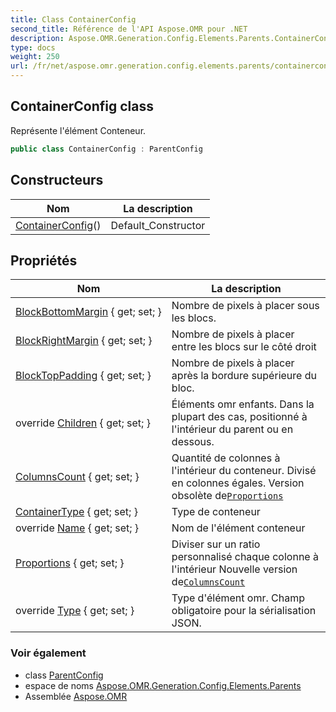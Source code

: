 ```yaml
---
title: Class ContainerConfig
second_title: Référence de l'API Aspose.OMR pour .NET
description: Aspose.OMR.Generation.Config.Elements.Parents.ContainerConfig classe. Représente lélément Conteneur.
type: docs
weight: 250
url: /fr/net/aspose.omr.generation.config.elements.parents/containerconfig/
---
```

## ContainerConfig class

Représente l'élément Conteneur.

```csharp
public class ContainerConfig : ParentConfig
```

## Constructeurs

| Nom | La description |
| --- | --- |
| [ContainerConfig](containerconfig/)() | Default_Constructor |

## Propriétés

| Nom | La description |
| --- | --- |
| [BlockBottomMargin](../../aspose.omr.generation.config.elements.parents/containerconfig/blockbottommargin/) { get; set; } | Nombre de pixels à placer sous les blocs. |
| [BlockRightMargin](../../aspose.omr.generation.config.elements.parents/containerconfig/blockrightmargin/) { get; set; } | Nombre de pixels à placer entre les blocs sur le côté droit |
| [BlockTopPadding](../../aspose.omr.generation.config.elements.parents/containerconfig/blocktoppadding/) { get; set; } | Nombre de pixels à placer après la bordure supérieure du bloc. |
| override [Children](../../aspose.omr.generation.config.elements.parents/containerconfig/children/) { get; set; } | Éléments omr enfants. Dans la plupart des cas, positionné à l'intérieur du parent ou en dessous. |
| [ColumnsCount](../../aspose.omr.generation.config.elements.parents/containerconfig/columnscount/) { get; set; } | Quantité de colonnes à l'intérieur du conteneur. Divisé en colonnes égales. Version obsolète de[`Proportions`](./proportions/) |
| [ContainerType](../../aspose.omr.generation.config.elements.parents/containerconfig/containertype/) { get; set; } | Type de conteneur |
| override [Name](../../aspose.omr.generation.config.elements.parents/containerconfig/name/) { get; set; } | Nom de l'élément conteneur |
| [Proportions](../../aspose.omr.generation.config.elements.parents/containerconfig/proportions/) { get; set; } | Diviser sur un ratio personnalisé chaque colonne à l'intérieur Nouvelle version de[`ColumnsCount`](./columnscount/) |
| override [Type](../../aspose.omr.generation.config.elements.parents/containerconfig/type/) { get; set; } | Type d'élément omr. Champ obligatoire pour la sérialisation JSON. |

### Voir également

* class [ParentConfig](../../aspose.omr.generation.config/parentconfig/)
* espace de noms [Aspose.OMR.Generation.Config.Elements.Parents](../../aspose.omr.generation.config.elements.parents/)
* Assemblée [Aspose.OMR](../../)


